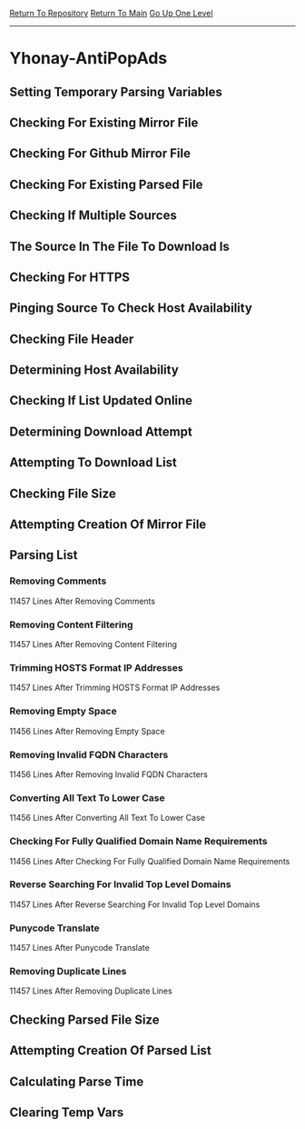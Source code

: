 [Return To Repository](https://github.com/deathbybandaid/piholeparser/)
[Return To Main](https://github.com/deathbybandaid/piholeparser/blob/master/RecentRunLogs/Mainlog.md)
[Go Up One Level](https://github.com/deathbybandaid/piholeparser/blob/master/RecentRunLogs/TopLevelScripts/30-Processing-External-Blacklists.md)
____________________________________
# Yhonay-AntiPopAds
## Setting Temporary Parsing Variables
## Checking For Existing Mirror File
## Checking For Github Mirror File
## Checking For Existing Parsed File
## Checking If Multiple Sources
## The Source In The File To Download Is
## Checking For HTTPS
## Pinging Source To Check Host Availability
## Checking File Header
## Determining Host Availability
## Checking If List Updated Online
## Determining Download Attempt
## Attempting To Download List
## Checking File Size
## Attempting Creation Of Mirror File
## Parsing List
### Removing Comments
11457 Lines After Removing Comments
### Removing Content Filtering
11457 Lines After Removing Content Filtering
### Trimming HOSTS Format IP Addresses
11457 Lines After Trimming HOSTS Format IP Addresses
### Removing Empty Space
11456 Lines After Removing Empty Space
### Removing Invalid FQDN Characters
11456 Lines After Removing Invalid FQDN Characters
### Converting All Text To Lower Case
11456 Lines After Converting All Text To Lower Case
### Checking For Fully Qualified Domain Name Requirements
11456 Lines After Checking For Fully Qualified Domain Name Requirements
### Reverse Searching For Invalid Top Level Domains
11457 Lines After Reverse Searching For Invalid Top Level Domains
### Punycode Translate
11457 Lines After Punycode Translate
### Removing Duplicate Lines
11457 Lines After Removing Duplicate Lines
## Checking Parsed File Size
## Attempting Creation Of Parsed List
## Calculating Parse Time
## Clearing Temp Vars
